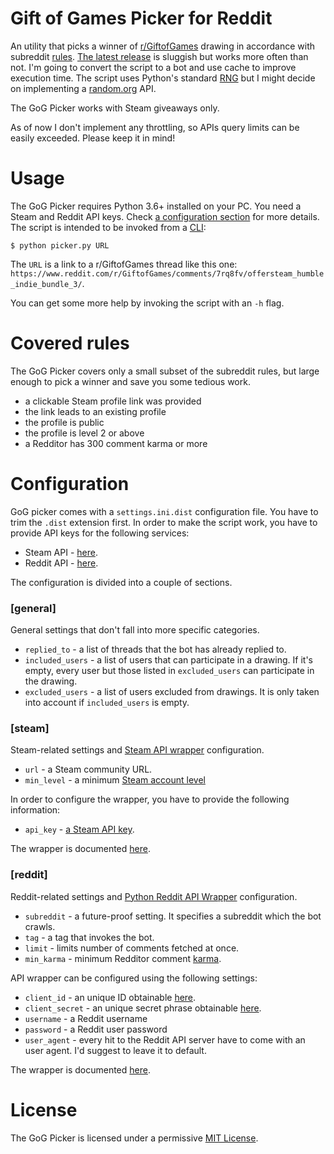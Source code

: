 # Gift of Games Picker for Reddit

An utility that picks a winner of [r/GiftofGames](https://www.reddit.com/r/GiftofGames) drawing in accordance with subreddit [rules](https://www.reddit.com/r/GiftofGames/wiki/rules). [The latest release](https://github.com/izdwuut/gog-picker/releases/tag/v0.1.0-beta) is sluggish but works more often than not. I'm going to convert the script to a bot and use cache to improve execution time. The script uses Python's standard [RNG](https://docs.python.org/3/library/random.html) but I might decide on implementing a [random.org](https://www.random.org/) API.

The GoG Picker works with Steam giveaways only.

As of now I don't implement any throttling, so APIs query limits can be easily exceeded. Please keep it in mind! 

# Usage

The GoG Picker requires Python 3.6+ installed on your PC. You need a Steam and Reddit API keys. Check [a configuration section](#configuration) for more details. The script is intended to be invoked from a [CLI](https://en.wikipedia.org/wiki/Command-line_interface):

```
$ python picker.py URL
```

The `URL` is a link to a r/GiftofGames thread like this one: `https://www.reddit.com/r/GiftofGames/comments/7rq8fv/offersteam_humble_indie_bundle_3/`.

You can get some more help by invoking the script with an `-h` flag.

# Covered rules

The GoG Picker covers only a small subset of the subreddit rules, but large enough to pick a winner and save you some tedious work.

* a clickable Steam profile link was provided
* the link leads to an existing profile
* the profile is public
* the profile is level 2 or above
* a Redditor has 300 comment karma or more

# Configuration


GoG picker comes with a `settings.ini.dist` configuration file. You have to trim the `.dist` extension first. In order to make the script work, you have to provide API keys for the following services:
* Steam API - [here](https://steamcommunity.com/dev/apikey).
* Reddit API - [here](https://www.reddit.com/prefs/apps/).

The configuration is divided into a couple of sections.

### [general]

General settings that don't fall into more specific categories.

* `replied_to` - a list of threads that the bot has already replied to.
* `included_users` - a list of users that can participate in a drawing. If it's empty, every user but those listed in `excluded_users` can participate in the drawing.
* `excluded_users` - a list of users excluded from drawings. It is only taken into account if `included_users` is empty.

### [steam]

Steam-related settings and [Steam API wrapper](https://github.com/ValvePython/steam) configuration.

* `url` - a Steam community URL.
* `min_level` - a minimum [Steam account level](https://support.steampowered.com/kb_article.php?ref=4395-TUZC-9912)

In order to configure the wrapper, you have to provide the following information:
* `api_key` - [a Steam API key](https://steamcommunity.com/dev/apikey).

The wrapper is documented [here](https://steam.readthedocs.io/en/latest/).

### [reddit]

Reddit-related settings and [Python Reddit API Wrapper](https://github.com/praw-dev/praw) configuration.

* `subreddit` - a future-proof setting. It specifies a subreddit which the bot crawls.
* `tag` - a tag that invokes the bot.
* `limit` - limits number of comments fetched at once.
* `min_karma` - minimum Redditor comment [karma](https://www.reddit.com/wiki/faq#wiki_what_is_that_number_next_to_usernames.3F_and_what_is_karma.3F).

API wrapper can be configured using the following settings:

* `client_id` - an unique ID obtainable [here](https://www.reddit.com/prefs/apps).
* `client_secret` - an unique secret phrase obtainable [here](https://www.reddit.com/prefs/apps).
* `username` - a Reddit username
* `password` - a Reddit user password
* `user_agent` - every hit to the Reddit API server have to come with an user agent. I'd suggest to leave it to default.

The wrapper is documented [here](https://praw.readthedocs.io/en/latest/).

# License
The GoG Picker is licensed under a permissive [MIT License](LICENSE).
